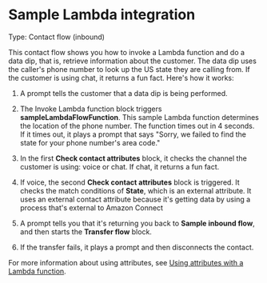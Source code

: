 # Sample Lambda integration<a name="sample-lambda-integration"></a>

Type: Contact flow \(inbound\)

This contact flow shows you how to invoke a Lambda function and do a data dip, that is, retrieve information about the customer\. The data dip uses the caller's phone number to look up the US state they are calling from\. If the customer is using chat, it returns a fun fact\. Here's how it works:

1. A prompt tells the customer that a data dip is being performed\. 

1. The Invoke Lambda function block triggers **sampleLambdaFlowFunction**\. This sample Lambda function determines the location of the phone number\. The function times out in 4 seconds\. If it times out, it plays a prompt that says "Sorry, we failed to find the state for your phone number's area code\." 

1. In the first **Check contact attributes** block, it checks the channel the customer is using: voice or chat\. If chat, it returns a fun fact\. 

1. If voice, the second **Check contact attributes** block is triggered\. It checks the match conditions of **State**, which is an external attribute\. It uses an external contact attribute because it's getting data by using a process that's external to Amazon Connect

1. A prompt tells you that it's returning you back to **Sample inbound flow**, and then starts the **Transfer flow** block\. 

1. If the transfer fails, it plays a prompt and then disconnects the contact\. 

For more information about using attributes, see [Using attributes with a Lambda function](use-attributes-cust-exp.md#attribs-with-lambda)\.